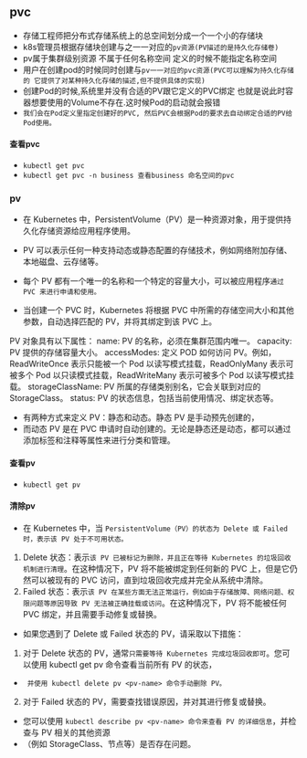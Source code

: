 ## pvc
* 存储工程师把分布式存储系统上的总空间划分成一个一个小的存储块
* k8s管理员根据存储块创建与之一一对应的`pv资源(PV描述的是持久化存储卷)`
* pv属于集群级别资源  不属于任何名称空间 定义的时候不能指定名称空间
* 用户在创建pod的时候同时创建与`pv一一对应的pvc资源(PVC可以理解为持久化存储的 它提供了对某种持久化存储的描述,但不提供具体的实现)`
* 创建Pod的时候,系统里并没有合适的PV跟它定义的PVC绑定 也就是说此时容器想要使用的Volume不存在.这时候Pod的启动就会报错
* `我们会在Pod定义里指定创建好的PVC, 然后PVC会根据Pod的要求去自动绑定合适的PV给Pod使用。`

#### 查看pvc
* `kubectl get pvc`
* `kubectl get pvc -n business 查看business 命名空间的pvc`

### pv
* 在 Kubernetes 中，PersistentVolume（PV）是一种资源对象，用于提供持久化存储资源给应用程序使用。
* PV 可以表示任何一种支持动态或静态配置的存储技术，例如网络附加存储、本地磁盘、云存储等。

* 每个 PV 都有一个唯一的名称和一个特定的容量大小，可以被应用程序`通过 PVC 来进行申请和使用。`
* 当创建一个 PVC 时，Kubernetes 将根据 PVC 中所需的存储空间大小和其他参数，自动选择匹配的 PV，并将其绑定到该 PVC 上。

PV 对象具有以下属性：
name: PV 的名称，必须在集群范围内唯一。
capacity: PV 提供的存储容量大小。
accessModes: 定义 POD 如何访问 PV。例如，ReadWriteOnce 表示只能被一个 Pod 以读写模式挂载，ReadOnlyMany 表示可被多个 Pod 以只读模式挂载，ReadWriteMany 表示可被多个 Pod 以读写模式挂载。
storageClassName: PV 所属的存储类别别名，它会关联到对应的 StorageClass。
status: PV 的状态信息，包括当前使用情况、绑定状态等。

* 有两种方式来定义 PV：静态和动态。静态 PV 是手动预先创建的，
* 而动态 PV 是在 PVC 申请时自动创建的。无论是静态还是动态，都可以通过添加标签和注释等属性来进行分类和管理。


#### 查看pv
* `kubectl get pv`

#### 清除pv
* 在 Kubernetes 中，当 `PersistentVolume（PV）的状态为 Delete 或 Failed 时，表示该 PV 处于不可用状态。`

1. Delete 状态：表示`该 PV 已被标记为删除，并且正在等待 Kubernetes 的垃圾回收机制进行清理`。在这种情况下，PV 将不能被绑定到任何新的 PVC 上，但是它仍然可以被现有的 PVC 访问，直到垃圾回收完成并完全从系统中清除。
2. Failed 状态：表示`该 PV 在某些方面无法正常运行，例如由于存储故障、网络问题、权限问题等原因导致 PV 无法被正确挂载或访问`。在这种情况下，PV 将不能被任何 PVC 绑定，并且需要手动修复或替换。

* 如果您遇到了 Delete 或 Failed 状态的 PV，请采取以下措施：

1. 对于 Delete 状态的 PV，通常`只需要等待 Kubernetes 完成垃圾回收即可`。您可以使用 kubectl get pv 命令查看当前所有 PV 的状态，
* ` 并使用 kubectl delete pv <pv-name> 命令手动删除 PV。`

2. 对于 Failed 状态的 PV，需要查找错误原因，并对其进行修复或替换。
* 您可以使用 `kubectl describe pv <pv-name> 命令来查看 PV 的详细信息`，并检查与 PV 相关的其他资源
* （例如 StorageClass、节点等）是否存在问题。

